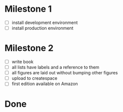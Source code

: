 # Milestone 1

- [ ] install development environment
- [ ] install production environment

# Milestone 2

- [ ] write book
- [ ] all lists have labels and a reference to them
- [ ] all figures are laid out without bumping other figures
- [ ] upload to createspace
- [ ] first edition available on Amazon

# Done

